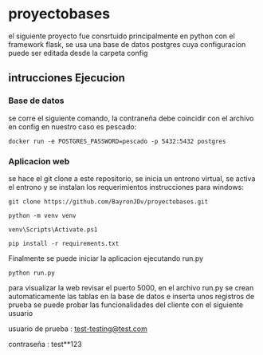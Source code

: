# proyectobases

el siguiente proyecto fue consrtuido principalmente en python con el framework flask, se usa una base de datos postgres cuya configuracion
puede ser editada desde la carpeta config 

## intrucciones Ejecucion

### Base de datos 

se corre el siguiente comando, la contraneña debe coincidir con el archivo en config en nuestro caso es pescado:

    docker run -e POSTGRES_PASSWORD=pescado -p 5432:5432 postgres

### Aplicacion web 

se hace el git clone a este repositorio, se inicia un entrono virtual, se activa el entrono  y se instalan los requerimientos
instrucciones para windows:

    git clone https://github.com/BayronJDv/proyectobases.git

    python -m venv venv 

    venv\Scripts\Activate.ps1

    pip install -r requirements.txt

Finalmente se puede iniciar la aplicacion ejecutando run.py 

    python run.py 

para visualizar la web revisar el puerto 5000, en el archivo run.py se crean automaticamente las tablas en la base de datos e inserta unos registros de prueba 
se puede probar las funcionalidades del cliente con el siguiente usuario

usuario de prueba : test-testing@test.com

contraseña : test**123
